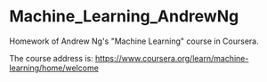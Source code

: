 # Machine_Learning_AndrewNg
Homework of Andrew Ng's "Machine Learning" course in Coursera.

The course address is: https://www.coursera.org/learn/machine-learning/home/welcome
